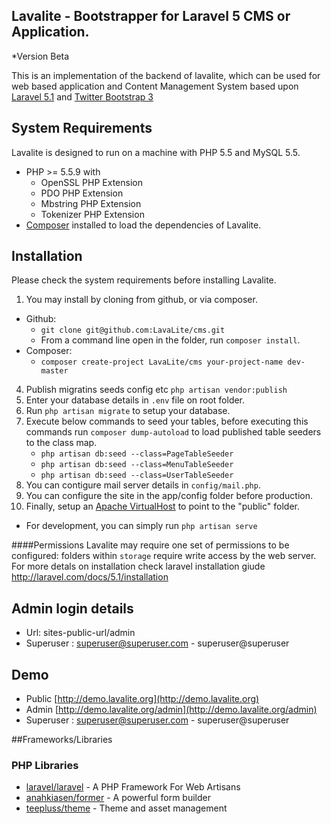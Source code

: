 ## Lavalite - Bootstrapper for Laravel 5 CMS or Application.

*Version Beta

This is an implementation of the backend of lavalite, which can be used for web based application and Content Management System based upon [Laravel 5.1](http://laravel.com/) and [Twitter Bootstrap 3](http://getbootstrap.com/)


## System Requirements

Lavalite is designed to run on a  machine with PHP 5.5 and MySQL 5.5.

* PHP >= 5.5.9 with
    * OpenSSL PHP Extension
    * PDO PHP Extension
    * Mbstring PHP Extension
    * Tokenizer PHP Extension
* [Composer](https://getcomposer.org) installed to load the dependencies of Lavalite.

## Installation

Please check the system requirements before installing Lavalite.

1. You may install by cloning from github, or via composer.
  * Github:
    * `git clone git@github.com:LavaLite/cms.git`
    * From a command line open in the folder, run `composer install`.
  * Composer:
    * `composer create-project LavaLite/cms your-project-name dev-master`
4. Publish migratins seeds config etc `php artisan vendor:publish`
5. Enter your database details in `.env` file on root folder.
6. Run `php artisan migrate` to setup your database.
7. Execute below commands to seed your tables, before executing this commands run `composer dump-autoload` to load published table seeders to the class map.
   - `php artisan db:seed --class=PageTableSeeder`
   - `php artisan db:seed --class=MenuTableSeeder`
   - `php artisan db:seed --class=UserTableSeeder`
8. You can contigure mail server details in `config/mail.php`.
9. You can configure the site in the app/config folder before production.
10. Finally, setup an [Apache VirtualHost](http://httpd.apache.org/docs/current/vhosts/examples.html) to point to the "public" folder.
  * For development, you can simply run `php artisan serve`

####Permissions
Lavalite may require one set of permissions to be configured: folders within `storage` require write access by the web server.
For more detals on installation check laravel installation giude
http://laravel.com/docs/5.1/installation

## Admin login details
- Url: sites-public-url/admin
- Superuser : superuser@superuser.com - superuser@superuser

## Demo
- Public [http://demo.lavalite.org](http://demo.lavalite.org)
- Admin [http://demo.lavalite.org/admin](http://demo.lavalite.org/admin)
- Superuser : superuser@superuser.com - superuser@superuser

##Frameworks/Libraries

### PHP Libraries
* [laravel/laravel](https://github.com/laravel/laravel) - A PHP Framework For Web Artisans
* [anahkiasen/former](https://github.com/Anahkiasen/former‎) - A powerful form builder
* [teepluss/theme](https://github.com/teepluss/laravel4-theme) - Theme and asset management